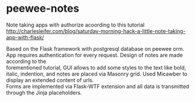 # peewee-notes
Note taking apps with authorize acoording to this tutorial http://charlesleifer.com/blog/saturday-morning-hack-a-little-note-taking-app-with-flask/

Based on the Flask framework with postgresql database on peewee orm. App requires authentication for every request. Design of notes are made according to the 	
forementioned tutorial, GUI allows to add some styles to the text like bold, italic, indention, and notes are placed via Masonry grid. Used Micawber to display an extended content of urls.  
Forms are implemented via Flask-WTF extension and all data is transmitted through the Jinja placeholders. 
